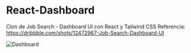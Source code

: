 # React-Dashboard
Clon de Job Search - Dashboard UI con React y Tailwind CSS
Referencia: https://dribbble.com/shots/12472967-Job-Search-Dashboard-UI

![Dashboard](https://user-images.githubusercontent.com/105466130/229315670-7d1bb922-50d1-4e4c-aa5a-7e64982794b4.png)
